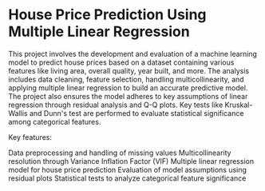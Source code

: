 # House Price Prediction Using Multiple Linear Regression

This project involves the development and evaluation of a machine learning model to predict house prices based on a dataset containing various features like living area, overall quality, year built, and more. The analysis includes data cleaning, feature selection, handling multicollinearity, and applying multiple linear regression to build an accurate predictive model. The project also ensures the model adheres to key assumptions of linear regression through residual analysis and Q-Q plots. Key tests like Kruskal-Wallis and Dunn's test are performed to evaluate statistical significance among categorical features.

Key features:

Data preprocessing and handling of missing values
Multicollinearity resolution through Variance Inflation Factor (VIF)
Multiple linear regression model for house price prediction
Evaluation of model assumptions using residual plots
Statistical tests to analyze categorical feature significance
